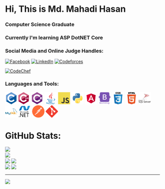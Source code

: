 # Hi, This is Md. Mahadi Hasan
### Computer Science Graduate
### Currently I'm learning ASP DotNET Core

### Social Media and Online Judge Handles:
[![Facebook](https://img.shields.io/badge/Facebook-%231877F2.svg?logo=Facebook&logoColor=white)](https://www.facebook.com/profile.php?id=100028272439695) 
[![LinkedIn](https://img.shields.io/badge/LinkedIn-%230077B5.svg?logo=linkedin&logoColor=white)](https://linkedin.com/in/md-mahadi-hasan-nstu)
[![Codeforces](https://badges.joonhyung.xyz/codeforces/L0_seR.svg)](https://codeforces.com/profile/L0_seR)

[![CodeChef](https://img.shields.io/badge/CodeChef-5B4638?style=for-the-badge&logo=CodeChef&logoColor=white) ](https://www.codechef.com/users/l0_ser)


### Languages and Tools:
<img src="https://raw.githubusercontent.com/teamedwardforever/Readme-Generator/71f25dd8b98329b168142a6b782a107b75eab178/svg/Skills/Languages/c-original.svg" alt="C" width="40" height="40"/><img src="https://raw.githubusercontent.com/teamedwardforever/Readme-Generator/71f25dd8b98329b168142a6b782a107b75eab178/svg/Skills/Languages/cplusplus-original.svg" alt="CPP" width="40" height="40"/>
<img src="https://raw.githubusercontent.com/teamedwardforever/Readme-Generator/71f25dd8b98329b168142a6b782a107b75eab178/svg/Skills/Languages/csharp-original.svg" alt="Csharp" width="40" height="40"/>
<img src="https://raw.githubusercontent.com/teamedwardforever/Readme-Generator/71f25dd8b98329b168142a6b782a107b75eab178/svg/Skills/Languages/java-original.svg" alt="Java" width="40" height="40"/>
<img src="https://raw.githubusercontent.com/teamedwardforever/Readme-Generator/71f25dd8b98329b168142a6b782a107b75eab178/svg/Skills/Languages/javascript-original.svg" alt="Javascript" width="40" height="40"/>
<img src="https://raw.githubusercontent.com/teamedwardforever/Readme-Generator/71f25dd8b98329b168142a6b782a107b75eab178/svg/Skills/Languages/python-original.svg" alt="Python" width="40" height="40"/>
<img src="https://raw.githubusercontent.com/teamedwardforever/Readme-Generator/71f25dd8b98329b168142a6b782a107b75eab178/svg/Skills/Frontend/angular.svg" alt="Angular" width="40" height="40"/>
<img src="https://raw.githubusercontent.com/teamedwardforever/Readme-Generator/71f25dd8b98329b168142a6b782a107b75eab178/svg/Skills/Frontend/bootstrap-plain-wordmark.svg" alt="Bootstrap" width="40" height="40"/>
<img src="https://raw.githubusercontent.com/teamedwardforever/Readme-Generator/71f25dd8b98329b168142a6b782a107b75eab178/svg/Skills/Frontend/css3-original-wordmark.svg" alt="Css" width="40" height="40"/>
<img src="https://raw.githubusercontent.com/teamedwardforever/Readme-Generator/71f25dd8b98329b168142a6b782a107b75eab178/svg/Skills/Frontend/html5-original-wordmark.svg" alt="HTML" width="40" height="40"/>
<img src="https://raw.githubusercontent.com/teamedwardforever/Readme-Generator/71f25dd8b98329b168142a6b782a107b75eab178/svg/Skills/Database/microsoft-sql-server-logo.svg" alt="Microsoft Sql Server" width="40" height="40"/>
<img src="https://raw.githubusercontent.com/teamedwardforever/Readme-Generator/71f25dd8b98329b168142a6b782a107b75eab178/svg/Skills/Database/mysql-original-wordmark.svg" alt="Mysql" width="40" height="40"/>
<img src="https://raw.githubusercontent.com/teamedwardforever/Readme-Generator/71f25dd8b98329b168142a6b782a107b75eab178/svg/Skills/Framework/dot-net-original-wordmark.svg" alt="Dot Net" width="40" height="40"/>
<img src="https://raw.githubusercontent.com/teamedwardforever/Readme-Generator/71f25dd8b98329b168142a6b782a107b75eab178/svg/Skills/Software/getpostman-icon.svg" alt="Postman" width="40" height="40"/>
<img src="https://raw.githubusercontent.com/teamedwardforever/Readme-Generator/71f25dd8b98329b168142a6b782a107b75eab178/svg/Skills/Other/git-scm-icon.svg" alt="Git" width="40" height="40"/>
</p>

# GitHub Stats:
![](https://github-readme-streak-stats.herokuapp.com/?user=mahadi-hasan16&theme=tokyonight&hide_border=true)<br/>
![](http://github-profile-summary-cards.vercel.app/api/cards/profile-details?username=mahadi-hasan16&theme=tokyonight)<br/>
![](http://github-profile-summary-cards.vercel.app/api/cards/stats?username=mahadi-hasan16&theme=tokyonight)
![](http://github-profile-summary-cards.vercel.app/api/cards/productive-time?username=mahadi-hasan16&theme=tokyonight&utcOffset=8)<br/>
![](http://github-profile-summary-cards.vercel.app/api/cards/repos-per-language?username=mahadi-hasan16&theme=tokyonight)
![](http://github-profile-summary-cards.vercel.app/api/cards/most-commit-language?username=mahadi-hasan16&theme=tokyonight)

---
[![](https://visitcount.itsvg.in/api?id=mahadi-hasan16&icon=5&color=0)](https://visitcount.itsvg.in)

<!-- Proudly created with GPRM ( https://gprm.itsvg.in ) -->
